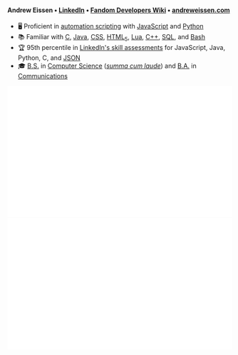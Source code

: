 #### Andrew Eissen • [LinkedIn](https://linkedin.com/in/andreweissen) • [Fandom Developers Wiki](https://dev.fandom.com/eizen) • [andreweissen.com](https://andreweissen.com) ####
* 🖥️ Proficient in [automation scripting](https://en.wikipedia.org/wiki/Scripting_language) with [JavaScript](https://en.wikipedia.org/wiki/JavaScript) and [Python](https://en.wikipedia.org/wiki/Python_(programming_language))
* 📚 Familiar with [C](https://en.wikipedia.org/wiki/C_(programming_language)), [Java](https://en.wikipedia.org/wiki/Java_(programming_language)), [CSS](https://en.wikipedia.org/wiki/CSS), [HTML<sub>5</sub>](https://en.wikipedia.org/wiki/HTML5), [Lua](https://en.wikipedia.org/wiki/Lua_(programming_language)), [C++](https://en.wikipedia.org/wiki/C%2B%2B), [SQL](https://en.wikipedia.org/wiki/SQL), and [Bash](https://en.wikipedia.org/wiki/Bash_(Unix_shell))
* 🏆 95th percentile in [LinkedIn's skill assessments](https://www.linkedin.com/help/linkedin/answer/94427/linkedin-skill-assessments?lang=en) for JavaScript, Java, Python, C, and [JSON](https://en.wikipedia.org/wiki/JSON)
* 🎓 [B.S.](https://en.wikipedia.org/wiki/Bachelor_of_Science) in [Computer Science](https://en.wikipedia.org/wiki/Computer_science) ([*summa cum laude*](https://en.wikipedia.org/wiki/Latin_honors#Distinctions)) and [B.A.](https://en.wikipedia.org/wiki/Bachelor_of_Arts) in [Communications](https://en.wikipedia.org/wiki/Communication_studies)
<a href="https://github.com/jstrieb/github-stats">
 
![overview](https://github.com/andreweissen/github-stats/blob/master/generated/overview.svg)
![languages](https://github.com/andreweissen/github-stats/blob/master/generated/languages.svg)
  
</a>
